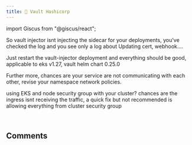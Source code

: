 ```yaml
---
title: 📝 Vault Hashicorp
---
```


import Giscus from "@giscus/react";

So vault injector isnt injecting the sidecar for your deployments, you've checked the log and you see only a log about Updating cert, webhook....

Just restart the vault-injector deployment and everything should be good, applicable to eks v1.27, vault helm chart 0.25.0

Further more, chances are your service are not communicating with each other, revise your namespace network policies.

using EKS and node security group with your cluster? chances are the ingress isnt receiving the traffic, a quick fix but not recommended is allowing everything from cluster security group

<br/>
<h2>Comments</h2>
<Giscus
id="comments"
repo="saintmalik/blog.saintmalik.me"
repoId="MDEwOlJlcG9zaXRvcnkzOTE0MzQyOTI="
category="General"
categoryId="DIC_kwDOF1TQNM4CQ8lN"
mapping="title"
term="Comments"
reactionsEnabled="1"
emitMetadata="0"
inputPosition="top"
theme="preferred_color_scheme"
lang="en"
loading="lazy"
crossorigin="anonymous"
    />